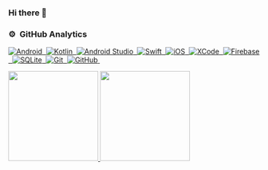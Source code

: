 ### Hi there 👋

### ⚙️ &nbsp;GitHub Analytics

<p align="center">
<a href="https://github.com/omer">

![Android](https://img.shields.io/badge/-Android-05122A?style=flat&logo=android)&nbsp;
![Kotlin](https://img.shields.io/badge/-Kotlin-05122A?style=flat&logo=kotlin)&nbsp;
![Android Studio](https://img.shields.io/badge/-Android%20Studio-05122A?style=flat&logo=android)&nbsp;
![Swift](https://img.shields.io/badge/-Swift-05122A?style=flat&logo=swift)&nbsp;
![iOS](https://img.shields.io/badge/-Apple-05122A?style=flat&logo=apple)&nbsp;
![XCode](https://img.shields.io/badge/-XCode-05122A?style=flat&logo=xcode)&nbsp;
![Firebase](https://img.shields.io/badge/-Firebase-05122A?style=flat&logo=firebase)&nbsp;
![SQLite](https://img.shields.io/badge/-SQLite-05122A?style=flat&logo=sqlite)&nbsp;
![Git](https://img.shields.io/badge/-Git-05122A?style=flat&logo=git)&nbsp;
![GitHub](https://img.shields.io/badge/-GitHub-05122A?style=flat&logo=github)&nbsp;

<img height="180em" src="https://github-readme-stats-eighttheta.vercel.app/apiusername=omercankoc&show_icons=true&theme=gotham&include_all_commits=true&count_private=true"/>
  
<img height="180em" src="https://github-readme-stats-eight-theta.vercel.app/api/top-langs/?username=omercankoc&layout=compact&langs_count=8&theme=gotham"/>
  
</a>
</p>

